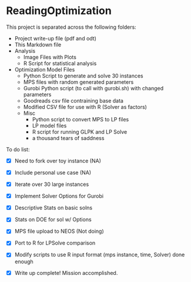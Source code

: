 # ReadingOptimization

This project is separated across the following folders:

* Project write-up file (pdf and odt)
* This Markdown file
* Analysis
	* Image Files with Plots
	* R Script for statistical analysis
* Optimization Model Files
	* Python Script to generate and solve 30 instances
	* MPS files with random generated parameters
	* Gurobi Python script (to call with gurobi.sh) with changed parameters
	* Goodreads csv file contraining base data
	* Modified CSV file for use with R (Solver as factors)
	* Misc
		* Python script to convert MPS to LP files
		* LP model files
		* R script for running GLPK and LP Solve
		* a thousand tears of saddness

To do list:
- [x] Need to fork over toy instance (NA)
- [x] Include personal use case (NA)
- [x] Iterate over 30 large instances
- [x] Implement Solver Options for Gurobi
- [x] Descriptive Stats on basic solns
- [x] Stats on DOE for sol w/ Options
- [x] MPS file upload to NEOS (Not doing)
- [x] Port to R for LPSolve comparison
- [x] Modify scripts to use R input format (mps instance, time, Solver) done enough
- [x] Write up complete!  Mission accomplished.

